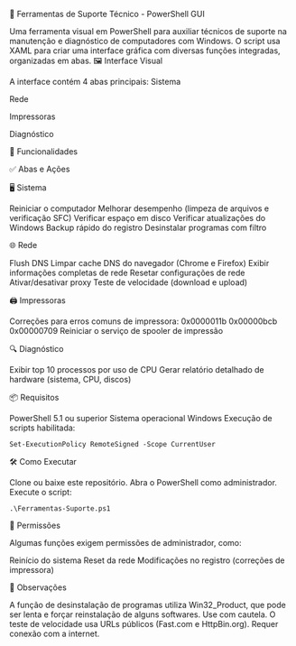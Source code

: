 🧰 Ferramentas de Suporte Técnico - PowerShell GUI

Uma ferramenta visual em PowerShell para auxiliar técnicos de suporte na manutenção e diagnóstico de computadores com Windows. O script usa XAML para criar uma interface gráfica com diversas funções integradas, organizadas em abas.
🖼️ Interface Visual

A interface contém 4 abas principais:
Sistema

Rede

Impressoras

Diagnóstico


🚀 Funcionalidades

✅ Abas e Ações

🖥️ Sistema

Reiniciar o computador
Melhorar desempenho (limpeza de arquivos e verificação SFC)
Verificar espaço em disco
Verificar atualizações do Windows
Backup rápido do registro
Desinstalar programas com filtro

🌐 Rede

Flush DNS
Limpar cache DNS do navegador (Chrome e Firefox)
Exibir informações completas de rede
Resetar configurações de rede
Ativar/desativar proxy
Teste de velocidade (download e upload)

🖨️ Impressoras

Correções para erros comuns de impressora:
0x0000011b
0x00000bcb
0x00000709
Reiniciar o serviço de spooler de impressão

🔍 Diagnóstico

Exibir top 10 processos por uso de CPU
Gerar relatório detalhado de hardware (sistema, CPU, discos)

📦 Requisitos

PowerShell 5.1 ou superior
Sistema operacional Windows
Execução de scripts habilitada:

    Set-ExecutionPolicy RemoteSigned -Scope CurrentUser

🛠️ Como Executar

Clone ou baixe este repositório.
Abra o PowerShell como administrador.
Execute o script:
    
    .\Ferramentas-Suporte.ps1

🔐 Permissões

Algumas funções exigem permissões de administrador, como:

Reinício do sistema
Reset da rede
Modificações no registro (correções de impressora)

📎 Observações

A função de desinstalação de programas utiliza Win32_Product, que pode ser lenta e forçar reinstalação de alguns softwares. Use com cautela.
O teste de velocidade usa URLs públicos (Fast.com e HttpBin.org). Requer conexão com a internet.
